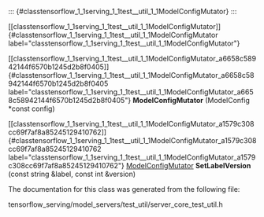 ::: {#classtensorflow_1_1serving_1_1test__util_1_1ModelConfigMutator}
:::

[\[classtensorflow\_1\_1serving\_1\_1test\_\_util\_1\_1ModelConfigMutator\]]{#classtensorflow_1_1serving_1_1test__util_1_1ModelConfigMutator
label="classtensorflow_1_1serving_1_1test__util_1_1ModelConfigMutator"}

[\[classtensorflow\_1\_1serving\_1\_1test\_\_util\_1\_1ModelConfigMutator\_a6658c58942144f6570b1245d2b8f0405\]]{#classtensorflow_1_1serving_1_1test__util_1_1ModelConfigMutator_a6658c58942144f6570b1245d2b8f0405
label="classtensorflow_1_1serving_1_1test__util_1_1ModelConfigMutator_a6658c58942144f6570b1245d2b8f0405"}
**ModelConfigMutator** (ModelConfig $\ast$const config)

[\[classtensorflow\_1\_1serving\_1\_1test\_\_util\_1\_1ModelConfigMutator\_a1579c308cc69f7af8a85245129410762\]]{#classtensorflow_1_1serving_1_1test__util_1_1ModelConfigMutator_a1579c308cc69f7af8a85245129410762
label="classtensorflow_1_1serving_1_1test__util_1_1ModelConfigMutator_a1579c308cc69f7af8a85245129410762"}
[ModelConfigMutator](#classtensorflow_1_1serving_1_1test__util_1_1ModelConfigMutator)
**SetLabelVersion** (const string &label, const int &version)

The documentation for this class was generated from the following file:

tensorflow\_serving/model\_servers/test\_util/server\_core\_test\_util.h
